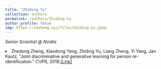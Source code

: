 ```yaml
---
title: "Zhiding Yu"
collection: authors
permalink: /authors/Zhiding-Yu
author_profile: false
img: https://zdzheng.xyz/files/zhiding-yu.jpeg
---
```

<i>Senior Scientist @ Nvidia</i>
 <li> Zhedong Zheng,  Xiaodong Yang,  Zhiding Yu,  Liang Zheng,  Yi Yang,  Jan Kautz, &quot;Joint discriminative and generative learning for person re-identification.&quot; CVPR, 2019.<a href='https://zdzheng.xyz/publication/Joint-di2019'>[Link]</a> </li>